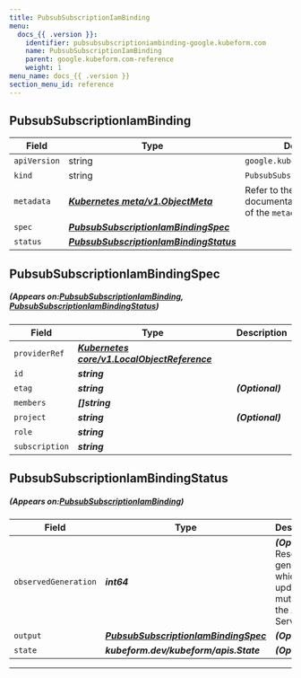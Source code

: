 ```yaml
---
title: PubsubSubscriptionIamBinding
menu:
  docs_{{ .version }}:
    identifier: pubsubsubscriptioniambinding-google.kubeform.com
    name: PubsubSubscriptionIamBinding
    parent: google.kubeform.com-reference
    weight: 1
menu_name: docs_{{ .version }}
section_menu_id: reference
---
```


## PubsubSubscriptionIamBinding
| Field | Type | Description |
| ------ | ----- | ----------- |
| `apiVersion` | string | `google.kubeform.com/v1alpha1` |
|    `kind` | string | `PubsubSubscriptionIamBinding` |
| `metadata` | ***[Kubernetes meta/v1.ObjectMeta](https://kubernetes.io/docs/reference/generated/kubernetes-api/v1.13/#objectmeta-v1-meta)***|Refer to the Kubernetes API documentation for the fields of the `metadata` field.|
| `spec` | ***[PubsubSubscriptionIamBindingSpec](#PubsubSubscriptionIamBindingSpec)***||
| `status` | ***[PubsubSubscriptionIamBindingStatus](#PubsubSubscriptionIamBindingStatus)***||
## PubsubSubscriptionIamBindingSpec
##### (Appears on:[PubsubSubscriptionIamBinding](#PubsubSubscriptionIamBinding), [PubsubSubscriptionIamBindingStatus](#PubsubSubscriptionIamBindingStatus))
| Field | Type | Description |
| ------ | ----- | ----------- |
| `providerRef` | ***[Kubernetes core/v1.LocalObjectReference](https://kubernetes.io/docs/reference/generated/kubernetes-api/v1.13/#localobjectreference-v1-core)***||
| `id` | ***string***||
| `etag` | ***string***| ***(Optional)*** |
| `members` | ***[]string***||
| `project` | ***string***| ***(Optional)*** |
| `role` | ***string***||
| `subscription` | ***string***||
## PubsubSubscriptionIamBindingStatus
##### (Appears on:[PubsubSubscriptionIamBinding](#PubsubSubscriptionIamBinding))
| Field | Type | Description |
| ------ | ----- | ----------- |
| `observedGeneration` | ***int64***| ***(Optional)*** Resource generation, which is updated on mutation by the API Server.|
| `output` | ***[PubsubSubscriptionIamBindingSpec](#PubsubSubscriptionIamBindingSpec)***| ***(Optional)*** |
| `state` | ***kubeform.dev/kubeform/apis.State***| ***(Optional)*** |
---
